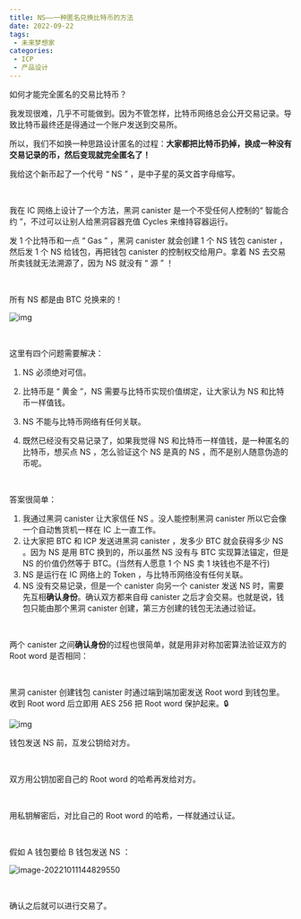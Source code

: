 ```yaml
---
title: NS——一种匿名兑换比特币的方法
date: 2022-09-22
tags:
 - 未来梦想家
categories:
 - ICP
 - 产品设计
---
```


如何才能完全匿名的交易比特币？

我发现很难，几乎不可能做到。因为不管怎样，比特币网络总会公开交易记录。导致比特币最终还是得通过一个账户发送到交易所。

所以，我们不如换一种思路设计匿名的过程：**大家都把比特币扔掉，换成一种没有交易记录的币，然后变现就完全匿名了！**

我给这个新币起了一个代号 “ NS ” ，是中子星的英文首字母缩写。

<!-- more -->

<br>

我在 IC 网络上设计了一个方法，黑洞 canister 是一个不受任何人控制的“ 智能合约 ”，不过可以让别人给黑洞容器充值 Cycles 来维持容器运行。

发 1 个比特币和一点 “ Gas ” ，黑洞 canister 就会创建 1 个 NS 钱包 canister ，然后发 1 个 NS 给钱包，再把钱包 canister 的控制权交给用户。拿着 NS 去交易所卖钱就无法溯源了，因为 NS 就没有 “ 源 ” ！

<br>

所有 NS 都是由 BTC 兑换来的！

![img](https://github.com/NeutronStarPRO/NeutronStarPROBolgPicOnIC/blob/main/NS%E2%80%94%E2%80%94%E5%A6%82%E4%BD%95%E5%8C%BF%E5%90%8D%E4%BA%A4%E6%98%93%E6%AF%94%E7%89%B9%E5%B8%81/2.jpg?raw=true)

<br>

这里有四个问题需要解决：

1. NS 必须绝对可信。

2. 比特币是 “ 黄金 ”，NS 需要与比特币实现价值绑定，让大家认为 NS 和比特币一样值钱。

3. NS 不能与比特币网络有任何关联。

4. 既然已经没有交易记录了，如果我觉得 NS 和比特币一样值钱，是一种匿名的比特币，想买点 NS ，怎么验证这个 NS 是真的 NS ，而不是别人随意伪造的币呢。

   <br>

答案很简单：

1. 我通过黑洞 canister 让大家信任 NS 。没人能控制黑洞 canister 所以它会像一个自动售货机一样在 IC 上一直工作。
2. 让大家把 BTC 和 ICP 发送进黑洞 canister ，发多少 BTC 就会获得多少 NS 。因为 NS 是用 BTC 换到的，所以虽然 NS 没有与 BTC 实现算法锚定，但是 NS 的价值仍然等于 BTC。(当然有人愿意 1 个 NS 卖 1 块钱也不是不行)
3. NS 是运行在 IC 网络上的 Token ，与比特币网络没有任何关联。
4. NS 没有交易记录，但是一个 canister 向另一个 canister 发送 NS 时，需要先互相**确认身份**。确认双方都来自母 canister 之后才会交易。也就是说，钱包只能由那个黑洞 canister 创建，第三方创建的钱包无法通过验证。

<br>

两个 canister 之间**确认身份**的过程也很简单，就是用非对称加密算法验证双方的 Root word 是否相同：

<br>

黑洞 canister 创建钱包 canister 时通过端到端加密发送 Root word 到钱包里。收到 Root word 后立即用 AES 256 把 Root word 保护起来。🔒

![img](https://github.com/NeutronStarPRO/NeutronStarPROBolgPicOnIC/blob/main/NS%E2%80%94%E2%80%94%E5%A6%82%E4%BD%95%E5%8C%BF%E5%90%8D%E4%BA%A4%E6%98%93%E6%AF%94%E7%89%B9%E5%B8%81/2.jpg?raw=true)

钱包发送 NS 前，互发公钥给对方。

<br>

双方用公钥加密自己的 Root word 的哈希再发给对方。

<br>

用私钥解密后，对比自己的 Root word 的哈希，一样就通过认证。

<br>

假如 A 钱包要给 B 钱包发送 NS ：

![image-20221011144829550](https://github.com/NeutronStarPRO/NeutronStarPROBolgPicOnIC/blob/main/NS%E2%80%94%E2%80%94%E5%A6%82%E4%BD%95%E5%8C%BF%E5%90%8D%E4%BA%A4%E6%98%93%E6%AF%94%E7%89%B9%E5%B8%81/1.png?raw=true)

<br>

确认之后就可以进行交易了。

<br>